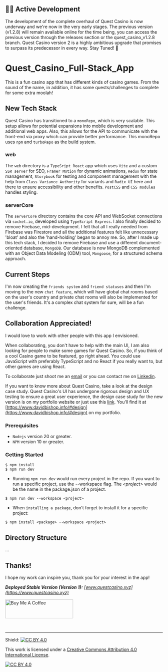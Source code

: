 ## 🚀🚀 Active Development
The development of the complete overhaul of Quest Casino is now underway and we're now in the very early stages. The previous version (v1.2.8) will remain available online for the time being, you can access the previous version through the releases section or the quest_casino_v1.2.8 branch. Quest Casino version 2 is a highly ambitious upgrade that promises to surpass its predecessor in every way. Stay Tuned! 🎰

# Quest_Casino_Full-Stack_App
This is a fun casino app that has different kinds of casino games. From the sound of the name, in addition, it has some quests/challenges to complete for some extra moolah!

## New Tech Stack
Quest Casino has transitioned to a `monoRepo`, which is very scalable. This setup allows for potential expansions into mobile development and additional web apps. Also, this allows for the API to communicate with the front-end via proxy which can provide better performance. This monoRepo uses `npm` and `turboRepo` as the build system.

### web
The `web` directory is a `TypeSript React` app which uses `Vite` and a custom `SSR server` for SEO, `Framer Motion` for dynamic animations, `Redux` for state management, `Storybook` for testing and component management with the help from `Class Variance Authority` for variants and `Radix UI` here and there to ensure accessibility and other benefits. `PostCSS` and `CSS modules` handles styling.

### serverCore
The `serverCore` directory contains the core API and WebSocket connections via `socket.io`, developed using `TypeScript Express`. I also finally decided to remove Firebase, mid-development. I felt that all I really needed from Firebase was Firestore and all the additional features felt like unnecessary 'bloat' and also the 'hand-holding' began to annoy me. So, after I made up this tech stack, I decided to remove Firebase and use a different document-oriented database, `MongoDB`. Our database is now MongoDB complemented with an Object Data Modeling (ODM) tool, `Mongoose`, for a structured schema approach.

## Current Steps
I'm now creating the `friends system` and `friend statuses` and then I'm moving to the new `chat feature`, which will have global chat rooms based on the user's country and private chat rooms will also be implemented for the user's friends. It's a complex chat system for sure, will be a fun challenge.

## Collaboration Appreciated!
I would love to work with other people with this app I envisioned.

When collaborating, you don't have to help with the main UI, I am also looking for people to make some games for Quest Casino. So, if you think of a cool Casino game to be featured, go right ahead. You could use JavaScript with preferably TypeScript and no React if you really want to, but other games are using React.

To collaborate just shoot me an [email](mailto:davidbish2002@hotmail.com) or you can contact me on [Linkedin](https://www.linkedin.com/in/d-bish/).

If you want to know more about Quest Casino, take a look at the design case study. Quest Casino's UI has undergone rigorous design and UX testing to ensure a great user experience, the design case study for the new version is on my portfolio website or just use this [link](https://docs.google.com/presentation/d/1cegjwMxQvDhePSHiwVTRRgHZQYwQCqj3NcJFy1GPhMk/edit?usp=sharing). You'll find it at [https://www.davidbishop.info/#design](https://www.davidbishop.info/#design) on my portfolio.

### Prerequisites
- `Nodejs` version 20 or greater.
- `NPM` version 10 or greater.

### Getting Started
```
$ npm install
$ npm run dev
```
- Running `npm run dev` would run every project in the repo. If you want to run a specific project, use the --workspace flag. The _\<project\>_ would be the name in the package.json of a project.
```
$ npm run dev --workspace <project>
```
- When `installing a package`, don't forget to install it for a specific project:
```
$ npm install <package> --workspace <project>
```

## Directory Structure
...

## Thanks!
I hope my work can inspire you, thank you for your interest in the app!

_**Deployed Stable Version (Version 1):** [www.questcasino.xyz](https://www.questcasino.xyz)_

<a href="https://www.buymeacoffee.com/dBish" target="_blank"><img src="https://cdn.buymeacoffee.com/buttons/v2/default-yellow.png" alt="Buy Me A Coffee" style="height: 60px !important;width: 217px !important;" ></a>

<br />

---
Shield: [![CC BY 4.0][cc-by-shield]][cc-by]

This work is licensed under a
[Creative Commons Attribution 4.0 International License][cc-by].

[![CC BY 4.0][cc-by-image]][cc-by]

[cc-by]: http://creativecommons.org/licenses/by/4.0/
[cc-by-image]: https://i.creativecommons.org/l/by/4.0/88x31.png
[cc-by-shield]: https://img.shields.io/badge/License-CC%20BY%204.0-lightgrey.svg
